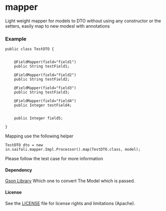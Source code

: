 # mapper

Light weight mapper for models to DTO without using any constructor or the setters, easily map to new modesl with annotations 

### Example

```
public class TestDTO {


    @FieldMapper(field="field1")
    public String testField1;

    @FieldMapper(field="field2")
    public String testField2;

    @FieldMapper(field="field3")
    public String testField3;

    @FieldMapper(field="field4")
    public Integer testField4;


    public Integer field5;

}
```
Mapping use the following helper

```
TestDTO dto = new in.saifali.mapper.Impl.Processor().map(TestDTO.class, model);
```

Please follow the test case for more information

#### Dependency
[Gson Library](https://mvnrepository.com/artifact/com.google.code.gson/gson)
Which one to convert The Model which is passed.

#### License
See the [LICENSE](https://github.com/saifali40/mapper/blob/master/LICENSE) file for license rights and limitations (Apache).

